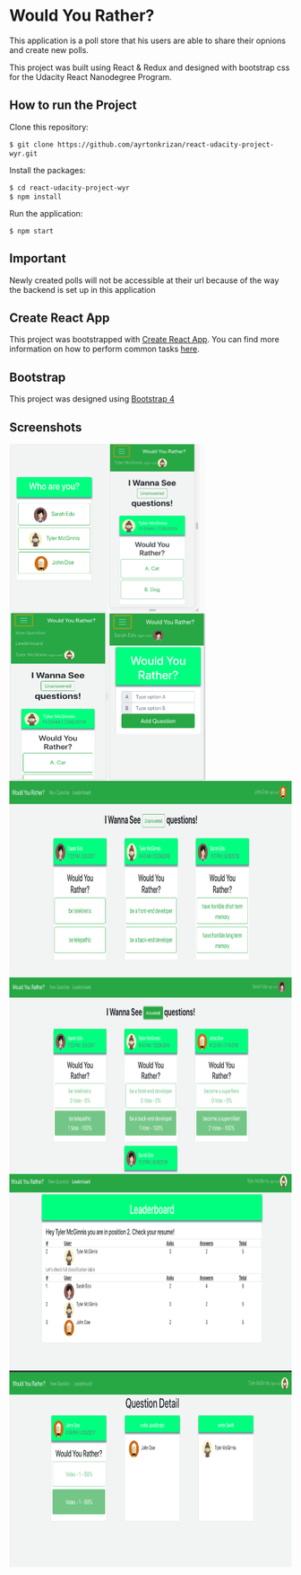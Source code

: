 # Would You Rather?

This application is a poll store that his users are able to share their opnions and create new polls.

This project was built using React & Redux and designed with bootstrap css for the Udacity React Nanodegree Program.


## How to run the Project

Clone this repository:
```
$ git clone https://github.com/ayrtonkrizan/react-udacity-project-wyr.git
``` 
Install the packages:
```
$ cd react-udacity-project-wyr
$ npm install
```
Run the application:
```
$ npm start
```

## Important
Newly created polls will not be accessible at their url because of the way the backend is set up in this application

## Create React App

This project was bootstrapped with [Create React App](https://github.com/facebookincubator/create-react-app). You can find more information on how to perform common tasks [here](https://github.com/facebookincubator/create-react-app/blob/master/packages/react-scripts/template/README.md).

## Bootstrap
This project was designed using [Bootstrap 4](https://getbootstrap.com/)

## Screenshots

<img align="left" width="175" height="300" src="/screenshots/login_mobile.png">
<img align="left" width="175" height="300" src="/screenshots/dashboard_mobile.png">
<img align="left" width="175" height="300" src="/screenshots/dashboard_mobile2.png">
<img align="left" width="175" height="300" src="/screenshots/question_add_mobile.png">  



<img align="left" width="750" height="350" src="/screenshots/dashboard_web.png">
<img align="left" width="750" height="350" src="/screenshots/dashboard_web2.png">
<img align="left" width="750" height="350" src="/screenshots/leaderboard_web.png">
<img align="left" width="750" height="350" src="/screenshots/question_detail_web.png">

